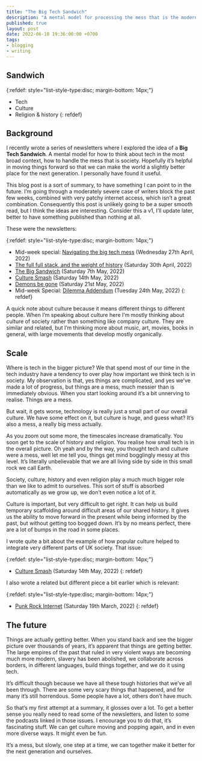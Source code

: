 ```yaml
---
title: "The Big Tech Sandwich"
description: "A mental model for processing the mess that is the modern world"
published: true
layout: post
date: 2022-06-10 19:36:00:00 +0700
tags:
- blogging
- writing
---
```

## Sandwich

{:refdef: style="list-style-type:disc; margin-bottom: 14px;"}
- Tech
- Culture
- Religion & history
{: refdef}

## Background

I recently wrote a series of newsletters where I explored the idea of a __Big Tech Sandwich__. A mental model for how to think about tech in the most broad context, how to handle the mess that is society. Hopefully it’s helpful in moving things forward so that we can make the world a slightly better place for the next generation. I personally have found it useful.

This blog post is a sort of summary, to have something I can point to in the future. I’m going through a moderately severe case of writers block the past few weeks, combined with very patchy internet access, which isn’t a great combination. Consequently this post is unlikely going to be a super smooth read, but I think the ideas are interesting. Consider this a v1, I’ll update later, better to have something published than nothing at all.

These were the newsletters:

{:refdef: style="list-style-type:disc; margin-bottom: 14px;"}
- Mid-week special: [Navigating the big tech mess](https://markjgsmith.substack.com/p/mark-smiths-newsletter-27-04-2022?s=w) (Wednesday 27th April, 2022)
- [The full full stack, and the weight of history](https://markjgsmith.substack.com/p/mark-smiths-newsletter-30-04-2022?s=w) (Saturday 30th April, 2022)
- [The Big Sandwich](https://markjgsmith.substack.com/p/mark-smiths-newsletter-07-05-2022?s=w) (Saturday 7th May, 2022)
- [Culture Smash](https://markjgsmith.substack.com/p/mark-smiths-newsletter-14-05-2022?s=w) (Saturday 14th May, 2022)
- [Demons be gone](https://markjgsmith.substack.com/p/mark-smiths-newsletter-21-05-2022?s=w) (Saturday 21st May, 2022)
- Mid-week Special: [Dilemma Addendum](https://markjgsmith.substack.com/p/mark-smiths-newsletter-24-05-2022?s=w) (Tuesday 24th May, 2022)
{: refdef}

A quick note about culture because it means different things to different people. When I’m speaking about culture here I’m mostly thinking about culture of society rather than something like company culture. They are similar and related, but I’m thinking more about music, art, movies, books in general, with large movements that develop mostly organically.

## Scale

Where is tech in the bigger picture? We that spend most of our time in the tech industry have a tendency to over play how important we think tech is in society. My observation is that, yes things are complicated, and yes we’ve made a lot of progress, but things are a mess, much messier than is immediately obvious. When you start looking around it’s a bit unnerving to realise. Things are a mess.

But wait, it gets worse, technology is really just a small part of our overall culture. We have some effect on it, but culture is huge, and guess what? It’s also a mess, a really big mess actually.

As you zoom out some more, the timescales increase dramatically. You soon get to the scale of history and religion. You realise how small tech is in the overall picture. Oh yeah and by the way, you thought tech and culture were a mess, well let me tell you, things get mind bogglingly messy at this level. It’s literally unbelievable that we are all living side by side in this small rock we call Earth.

Society, culture, history and even religion play a much much bigger role than we like to admit to ourselves. This sort of stuff is absorbed automatically as we grow up, we don’t even notice a lot of it.

Culture is important, but very difficult to get right. It can help us build temporary scaffolding around difficult areas of our shared history. It gives us the ability to move forward in the present while being informed by the past, but without getting too bogged down. It’s by no means perfect, there are a lot of bumps in the road in some places. 

I wrote quite a bit about the example of how popular culture helped to integrate very different parts of UK society. That issue:

{:refdef: style="list-style-type:disc; margin-bottom: 14px;"}
- [Culture Smash](https://markjgsmith.substack.com/p/mark-smiths-newsletter-14-05-2022?s=w) (Saturday 14th May, 2022)
{: refdef}

I also wrote a related but different piece a bit earlier which is relevant:

{:refdef: style="list-style-type:disc; margin-bottom: 14px;"}
- [Punk Rock Internet](https://markjgsmith.substack.com/p/mark-smiths-newsletter-19-03-2022?s=w) (Saturday 19th March, 2022)
{: refdef}

## The future 

Things are actually getting better. When you stand back and see the bigger picture over thousands of years, it’s apparent that things are getting better. The large empires of the past that ruled in very violent ways are becoming much more modern, slavery has been abolished, we collaborate across borders, in different languages, build things together, and we do it using tech.

It’s difficult though because we have all these tough histories that we’ve all been through. There are some very scary things that happened, and for many it’s still horrendous. Some people have a lot, others don’t have much. 

So that’s my first attempt at a summary, it glosses over a lot. To get a better sense you really need to read some of the newsletters, and listen to some the podcasts linked in those issues. I encourage you to do that, it’s fascinating stuff. We can get culture moving and popping again, and in even more diverse ways. It might even be fun.

It’s a mess, but slowly, one step at a time, we can together make it better for the next generation and ourselves.